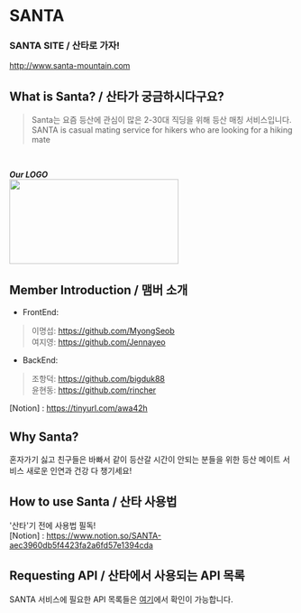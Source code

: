# SANTA 

### SANTA SITE / 산타로 가자! ##
<http://www.santa-mountain.com>

## What is Santa? / 산타가 궁금하시다구요?

> Santa는 요즘 등산에 관심이 많은 2-30대 직딩을 위해 등산 매칭 서비스입니다.   
> SANTA is casual mating service for hikers who are looking for a hiking mate   

<br/>

***Our LOGO***  
<img src = "https://user-images.githubusercontent.com/37427048/119304064-ac376480-bca1-11eb-8494-a191153fa3d0.png" width="300px" height = "150px">

## Member Introduction / 맴버 소개 ##
* FrontEnd:
> 이명섭: <https://github.com/MyongSeob>   
> 여지영: <https://github.com/Jennayeo>

* BackEnd:
> 조항덕: <https://github.com/bigduk88>   
> 윤현동: <https://github.com/rincher> 

[Notion] : <https://tinyurl.com/awa42h>

## Why Santa?
혼자가기 싫고 친구들은 바빠서 같이 등산갈 시간이 안되는 분들을 위한 등산 메이트 서비스 새로운 인연과 건강 다 챙기세요!

## How to use Santa / 산타 사용법

'산타'기 전에 사용법 필독!   
[Notion] : <https://www.notion.so/SANTA-aec3960db5f4423fa2a6fd57e1394cda>

## Requesting API / 산타에서 사용되는 API 목록
SANTA 서비스에 필요한 API 목록들은 [여기](https://documenter.getpostman.com/view/13707169/TzRSfSNm)에서 확인이 가능합니다.
